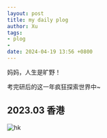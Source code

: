 ```yaml
---
layout: post
title: my daily plog
author: Xu
tags:
- plog
- 
date: 2024-04-19 13:56 +0800
---
```


妈妈，人生是旷野！

考完研后的这一年疯狂探索世界中~

## 2023.03 香港

![hk](hk.png)
